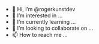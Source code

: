 - 👋 Hi, I’m @rogerkunstdev
- 👀 I’m interested in ...
- 🌱 I’m currently learning ...
- 💞️ I’m looking to collaborate on ...
- 📫 How to reach me ...

<!---
rogerkunstdev/rogerkunstdev is a ✨ special ✨ repository because its `README.md` (this file) appears on your GitHub profile.
You can click the Preview link to take a look at your changes.
--->
